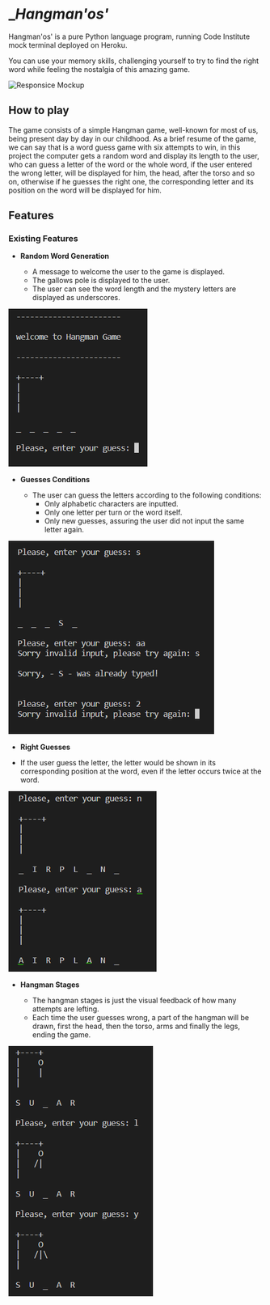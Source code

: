 # __Hangman'os'_

Hangman'os' is a pure Python language program, running Code Institute mock terminal deployed on Heroku.

You can use your memory skills, challenging yourself to try to find the right word while feeling the nostalgia of this amazing game.

![Responsice Mockup](/assets/images/ResponsiceMockup.png)

## How to play

The game consists of a simple Hangman game, well-known for most of us, being present day by day in our childhood. As a brief resume of the game, we can say that is a word guess game with six attempts to win, in this project the computer gets a random word and display its length to the user, who can guess a letter of the word or the whole word, if the user entered the wrong letter, will be displayed for him, the head, after the torso and so on, otherwise if he guesses the right one, the corresponding letter and its position on the word will be displayed for him.

## Features
### Existing Features

- __Random Word Generation__
 
  - A message to welcome the user to the game is displayed.
  - The gallows pole is displayed to the user.
  - The user can see the word length and the mystery letters are displayed as underscores.

![Land Page](/assets/images/Start-Page.png)

- __Guesses Conditions__
 
  - The user can guess the letters according to the following conditions:
    - Only alphabetic characters are inputted.
    - Only one letter per turn or the word itself.
    - Only new guesses, assuring the user did not input the same letter again.

![Guesses Conditions](/assets/images/Guesses-Conditions.png)

- __Right Guesses__

- If the user guess the letter, the letter would be shown in its corresponding position at the word, even if the letter occurs twice at the word.

![Right Guesses](/assets/images/Right-Guesses.png)


- __Hangman Stages__
 
  - The hangman stages is just the visual feedback of how many attempts are lefting.
  - Each time the user guesses wrong, a part of the hangman will be drawn, first the head, then the torso, arms and finally the legs, ending the game.

![Hangman Stages](/assets/images/Hangman-Stages.png)
